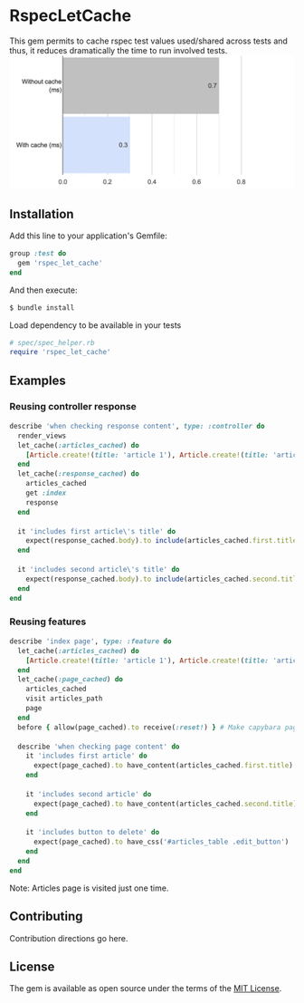 # RspecLetCache
This gem permits to cache rspec test values used/shared across tests and thus, it reduces dramatically the time to run involved tests.
![A test image](docs/image.png)

## Installation
Add this line to your application's Gemfile:

```ruby
group :test do
  gem 'rspec_let_cache'
end
```

And then execute:
```bash
$ bundle install
```

Load dependency to be available in your tests
```ruby
# spec/spec_helper.rb
require 'rspec_let_cache'
```

## Examples
### Reusing controller response
```ruby
describe 'when checking response content', type: :controller do
  render_views
  let_cache(:articles_cached) do
    [Article.create!(title: 'article 1'), Article.create!(title: 'article 2')]
  end
  let_cache(:response_cached) do
    articles_cached
    get :index
    response
  end

  it 'includes first article\'s title' do
    expect(response_cached.body).to include(articles_cached.first.title)
  end

  it 'includes second article\'s title' do
    expect(response_cached.body).to include(articles_cached.second.title)
  end
end    
```

### Reusing features
```ruby
describe 'index page', type: :feature do
  let_cache(:articles_cached) do
    [Article.create!(title: 'article 1'), Article.create!(title: 'article 2')]
  end
  let_cache(:page_cached) do
    articles_cached
    visit articles_path
    page
  end
  before { allow(page_cached).to receive(:reset!) } # Make capybara page to be reusable
  
  describe 'when checking page content' do
    it 'includes first article' do
      expect(page_cached).to have_content(articles_cached.first.title)
    end
  
    it 'includes second article' do
      expect(page_cached).to have_content(articles_cached.second.title)
    end
  
    it 'includes button to delete' do
      expect(page_cached).to have_css('#articles_table .edit_button')
    end
  end
end
```
  Note: Articles page is visited just one time.

## Contributing
Contribution directions go here.

## License
The gem is available as open source under the terms of the [MIT License](https://opensource.org/licenses/MIT).
